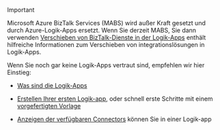 > [!IMPORTANT]
> Microsoft Azure BizTalk Services (MABS) wird außer Kraft gesetzt und durch Azure-Logik-Apps ersetzt. Wenn Sie derzeit MABS, Sie dann verwenden [Verschieben von BizTalk-Dienste in der Logik-Apps](../articles/logic-apps/logic-apps-move-from-mabs.md) enthält hilfreiche Informationen zum Verschieben von integrationslösungen in Logik-Apps. 
> 
> Wenn Sie noch gar keine Logik-Apps vertraut sind, empfehlen wir hier Einstieg: 
> 
> - [Was sind die Logik-Apps](../articles/logic-apps/logic-apps-what-are-logic-apps.md)  
> 
> - [Erstellen Ihrer ersten Logik-app](../articles/logic-apps/logic-apps-create-a-logic-app.md), oder schnell erste Schritte mit einem [vorgefertigten Vorlage](../articles/logic-apps/logic-apps-use-logic-app-templates.md)  
> 
> - [Anzeigen der verfügbaren Connectors](../articles/connectors/apis-list.md) können Sie in einer Logik-app
